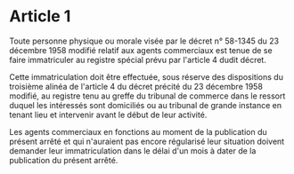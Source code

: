 # Article 1

Toute personne physique ou morale visée par le décret n° 58-1345 du 23 décembre 1958 modifié relatif aux agents commerciaux est tenue de se faire immatriculer au registre spécial prévu par l'article 4 dudit décret.

Cette immatriculation doit être effectuée, sous réserve des dispositions du troisième alinéa de l'article 4 du décret précité du 23 décembre 1958 modifié, au registre tenu au greffe du tribunal de commerce dans le ressort duquel les intéressés sont domiciliés ou au tribunal de grande instance en tenant lieu et intervenir avant le début de leur activité.

Les agents commerciaux en fonctions au moment de la publication du présent arrêté et qui n'auraient pas encore régularisé leur situation doivent demander leur immatriculation dans le délai d'un mois à dater de la publication du présent arrêté.
